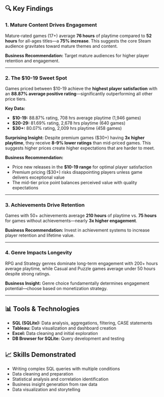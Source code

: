 
## 🔍 Key Findings

### 1. Mature Content Drives Engagement
Mature-rated games (17+) average **76 hours** of playtime compared to **52 hours** for all-ages titles—a **75% increase**. This suggests the core Steam audience gravitates toward mature themes and content.

**Business Recommendation:** Target mature audiences for higher player retention and engagement.

---

### 2. The $10-19 Sweet Spot
Games priced between $10-19 achieve the **highest player satisfaction** with an **88.87% average positive rating**—significantly outperforming all other price tiers.

**Key Data:**
- **$10-19:** 88.87% rating, 708 hrs average playtime (1,946 games)
- **$20-29:** 81.69% rating, 2,678 hrs playtime (640 games) 
- **$30+:** 80.07% rating, 2,009 hrs playtime (458 games)

**Surprising Insight:** Despite premium games ($30+) having **3x higher playtime**, they receive **8-9% lower ratings** than mid-priced games. This suggests higher prices create higher expectations that are harder to meet.

**Business Recommendation:** 
- Price new releases in the **$10-19 range** for optimal player satisfaction
- Premium pricing ($30+) risks disappointing players unless game delivers exceptional value
- The mid-tier price point balances perceived value with quality expectations

---

### 3. Achievements Drive Retention
Games with 50+ achievements average **210 hours** of playtime vs. **75 hours** for games without achievements—nearly **3x higher engagement**.

**Business Recommendation:** Invest in achievement systems to increase player retention and lifetime value.

---

### 4. Genre Impacts Longevity
RPG and Strategy genres dominate long-term engagement with 200+ hours average playtime, while Casual and Puzzle games average under 50 hours despite strong ratings.

**Business Insight:** Genre choice fundamentally determines engagement potential—choose based on monetization strategy.

---

## 📊 Tools & Technologies
- **SQL (SQLite):** Data analysis, aggregations, filtering, CASE statements
- **Tableau:** Data visualization and dashboard creation
- **Excel:** Data cleaning and initial exploration
- **DB Browser for SQLite:** Query development and testing

## 📈 Skills Demonstrated
- Writing complex SQL queries with multiple conditions
- Data cleaning and preparation
- Statistical analysis and correlation identification
- Business insight generation from raw data
- Data visualization and storytelling
